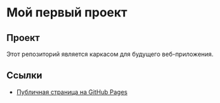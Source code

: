 # Мой первый проект
## Проект
Этот репозиторий является каркасом для будущего веб-приложения.
## Ссылки
- [Публичная страница на GitHub Pages](https://skibidi12348765.github.io/my-awesome-project/)